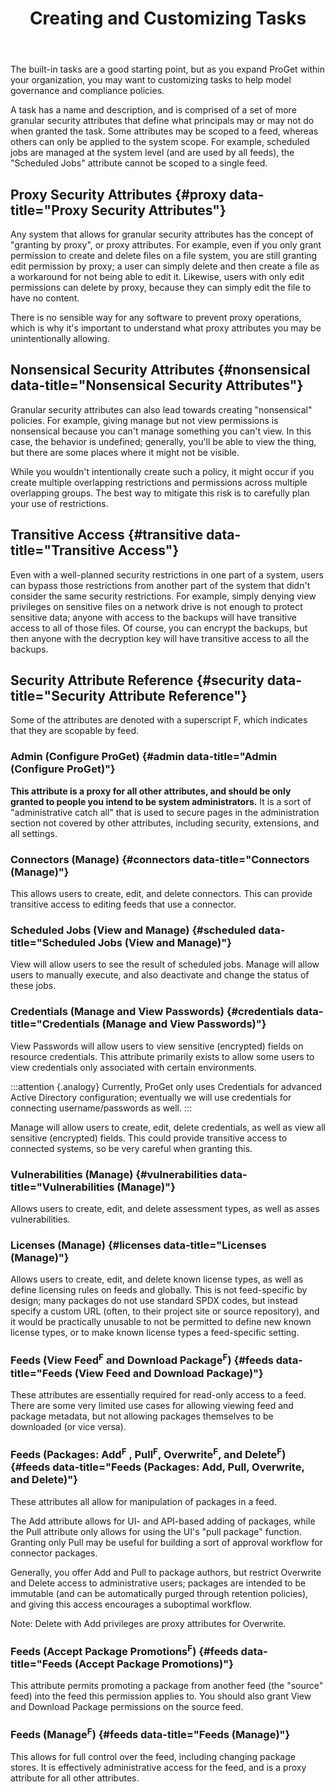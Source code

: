 ﻿---
title: Creating and Customizing Tasks
sequence: 200
keywords: proget,packages
---

  The built-in tasks are a good starting point, but as you expand ProGet within your organization, you may want to customizing tasks to help model governance and compliance policies.     

  A task has a name and description, and is comprised of a set of more granular security attributes that define what principals may or may not do when granted the task. Some attributes may be scoped to a feed, whereas others can only be applied to the system scope. For example, scheduled jobs are managed at the system level (and are used by all feeds), the "Scheduled Jobs" attribute cannot be scoped to a single feed.

  ## Proxy Security Attributes {#proxy data-title="Proxy Security Attributes"}

  Any system that allows for granular security attributes has the concept of "granting by proxy", or proxy attributes. For example, even if you only grant permission to create and delete files on a file system, you are still granting edit permission by proxy; a user can simply delete and then create a file as a workaround for not being able to edit it. Likewise, users with only edit permissions can delete by proxy, because they can simply edit the file to have no content.

  There is no sensible way for any software to prevent proxy operations, which is why it's important to understand what proxy attributes you may be unintentionally allowing.

  ## Nonsensical Security Attributes {#nonsensical data-title="Nonsensical Security Attributes"}

  Granular security attributes can also lead towards creating "nonsensical" policies. For example, giving manage but not view permissions is nonsensical because you can't manage something you can't view. In this case, the behavior is undefined; generally, you'll be able to view the thing, but there are some places where it might not be visible.  

  While you wouldn't intentionally create such a policy, it might occur if you create multiple overlapping restrictions and permissions across multiple overlapping groups. The best way to mitigate this risk is to carefully plan your use of restrictions.

## Transitive Access {#transitive data-title="Transitive Access"}

Even with a well-planned security restrictions in one part of a system, users can bypass those restrictions from another part of the system that didn't consider the same security restrictions. For example, simply denying view privileges on sensitive files on a network drive is not enough to protect sensitive data; anyone with access to the backups will have transitive access to all of those files.  Of course, you can encrypt the backups, but then anyone with the decryption key will have transitive access to all the backups.

## Security Attribute Reference {#security data-title="Security Attribute Reference"}

Some of the attributes are denoted with a superscript F, which indicates that they are scopable by feed.

### Admin (Configure ProGet) {#admin data-title="Admin (Configure ProGet)"}

**This attribute is a proxy for all other attributes, and should be only granted to people you intend to be system administrators.** It is a sort of "administrative catch all" that is used to secure pages in the administration section not covered by other attributes, including security, extensions, and all settings.

### Connectors (Manage) {#connectors data-title="Connectors (Manage)"}

This allows users to create, edit, and delete connectors. This can provide transitive access to editing feeds that use a connector.

### Scheduled Jobs (View and Manage) {#scheduled data-title="Scheduled Jobs (View and Manage)"}

View will allow users to see the result of scheduled jobs. Manage will allow users to manually execute, and also deactivate and change the status of these jobs.

### Credentials (Manage and View Passwords) {#credentials data-title="Credentials (Manage and View Passwords)"}

View Passwords will allow users to view sensitive (encrypted) fields on resource credentials. This attribute primarily exists to allow some users to view credentials only associated with certain environments.

:::attention {.analogy}
Currently, ProGet only uses Credentials for advanced Active Directory configuration; eventually we will use credentials for connecting username/passwords as well.
:::

Manage will allow users to create, edit, delete credentials, as well as view all sensitive (encrypted) fields. This could provide transitive access to connected systems, so be very careful when granting this.

### Vulnerabilities (Manage) {#vulnerabilities data-title="Vulnerabilities (Manage)"}

Allows users to create, edit, and delete assessment types, as well as asses vulnerabilities.

### Licenses (Manage) {#licenses data-title="Licenses (Manage)"}

Allows users to create, edit, and delete known license types, as well as define licensing rules on feeds and globally. This is not feed-specific by design; many packages do not use standard SPDX codes, but instead specify a custom URL (often, to their project site or source repository), and it would be practically unusable to not be permitted to define new known license types, or to make known license types a feed-specific setting.

### Feeds (View Feed<sup>F</sup> and Download Package<sup>F</sup>) {#feeds data-title="Feeds (View Feed and Download Package)"}

These attributes are essentially required for read-only access to a feed. There are some very limited use cases for allowing viewing feed and package metadata, but not allowing packages themselves to be downloaded (or vice versa).

### Feeds (Packages: Add<sup>F</sup> , Pull<sup>F</sup>, Overwrite<sup>F</sup>, and Delete<sup>F</sup>) {#feeds data-title="Feeds (Packages: Add, Pull, Overwrite, and Delete)"}

These attributes all allow for manipulation of packages in a feed.

The Add attribute allows for UI- and API-based adding of packages, while the Pull attribute only allows for using the UI's "pull package" function. Granting only Pull may be useful for building a sort of approval workflow for connector packages.

Generally, you offer Add and Pull to package authors, but restrict Overwrite and Delete access to administrative users; packages are intended to be immutable (and can be automatically purged through retention policies), and giving this access encourages a suboptimal workflow.

Note: Delete with Add privileges are proxy attributes for Overwrite.

### Feeds (Accept Package Promotions<sup>F</sup>) {#feeds data-title="Feeds (Accept Package Promotions)"}

This attribute permits promoting a package from another feed (the "source" feed) into the feed this permission applies to. You should also grant View and Download Package permissions on the source feed.

### Feeds (Manage<sup>F</sup>) {#feeds data-title="Feeds (Manage)"}

This allows for full control over the feed, including changing package stores. It is effectively administrative access for the feed, and is a proxy attribute for all other attributes.
